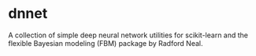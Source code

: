 # dnnet
A collection of simple deep neural network utilities for scikit-learn and the flexible Bayesian modeling (FBM) package by Radford Neal.
